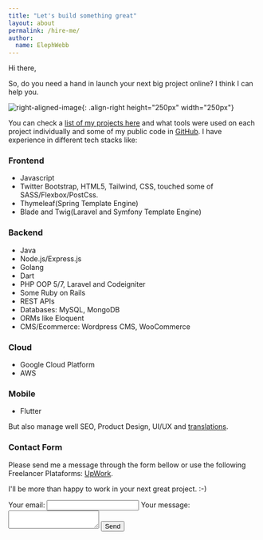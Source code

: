 ```yaml
---
title: "Let's build something great"
layout: about
permalink: /hire-me/
author:
  name: ElephWebb  
---
```

Hi there,

So, do you need a hand in launch your next big project online? I think I can help you.

![right-aligned-image](https://mrjhonyvidal.github.io/assets/images/golang_coder.gif){: .align-right height="250px" width="250px"}
 
You can check a [list of my projects here](/projects) and what tools were used on each project individually and some of my public code in [GitHub](https://github.com/mrjhonyvidal/).
I have experience in different tech stacks like: 

### Frontend
* Javascript
* Twitter Bootstrap, HTML5, Tailwind, CSS, touched some of SASS/Flexbox/PostCss.
* Thymeleaf(Spring Template Engine)
* Blade and Twig(Laravel and Symfony Template Engine)

### Backend
* Java
* Node.js/Express.js
* Golang  
* Dart
* PHP OOP 5/7, Laravel and Codeigniter
* Some Ruby on Rails
* REST APIs
* Databases: MySQL, MongoDB
* ORMs like Eloquent
* CMS/Ecommerce: Wordpress CMS, WooCommerce

### Cloud
* Google Cloud Platform
* AWS

### Mobile
* Flutter

But also manage well SEO, Product Design, UI/UX and [translations](https://getnative.me/user/8600). 

### Contact Form
Please send me a message through the form bellow or use the following Freelancer Plataforms: [UpWork](https://www.upwork.com/freelancers/~012f7d94472e05fd37).

I'll be more than happy to work in your next great project. :-)

<div id="contact">
<form
  action="https://formspree.io/f/myylvgge"
  method="POST"
>
  <label>
    Your email:
    <input type="email" name="_replyto">
  </label>
  <label>
    Your message:
    <textarea name="message"></textarea>
  </label>
  <button type="submit">Send</button>
</form>
</div>
